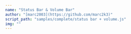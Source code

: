 ```yaml
---
name: "Status Bar & Volume Bar"
author: "[marc2003](https://github.com/marc2k3)"
script_path: "samples/complete/status bar + volume.js"
img: ""
---
```

